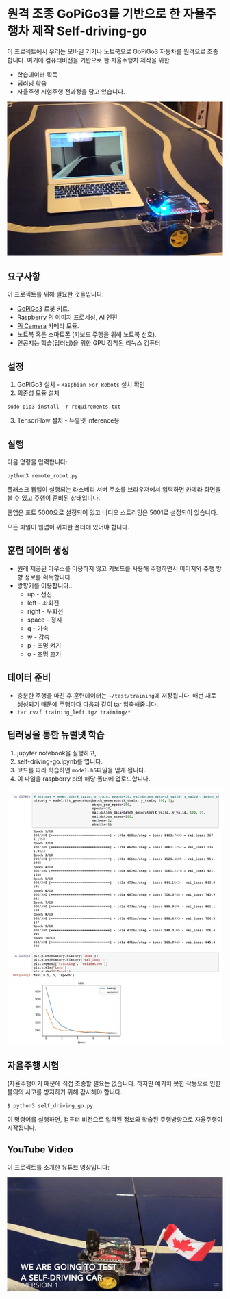 # 원격 조종 GoPiGo3를 기반으로 한 자율주행차 제작 Self-driving-go

이 프로젝트에서 우리는 모바일 기기나 노트북으로 GoPiGo3 자동차를 원격으로 조종합니다.
여기에 컴퓨터비전을 기반으로 한 자율주행차 제작을 위한
* 학습데이터 획득
* 딥러닝 학습
* 자율주행 시험주행
전과정을 담고 있습니다.

![Self-driving Go](images/self_driving_go.jpg)

## 요구사항

이 프로젝트를 위해 필요한 것들입니다:

* [GoPiGo3](https://amzn.to/2KnbXhP) 로봇 키트.
* [Raspberry Pi](https://amzn.to/31l8rdi) 이미지 프로세싱, AI 엔진
* [Pi Camera](https://amzn.to/2GRT04K) 카메라 모듈.
* 노트북 혹은 스마트폰 (키보드 주행을 위해 노트북 선호).
* 인공지능 학습(딥러닝)을 위한 GPU 장착된 리눅스 컴퓨터

## 설정

1. GoPiGo3 설치 - `Raspbian For Robots` 설치 확인
2. 의존성 모듈 설치
 ```
 sudo pip3 install -r requirements.txt
 ```
3. TensorFlow 설치 - 뉴럴넷 inference용

## 실행

다음 명령을 입력합니다:
```
python3 remote_robot.py
```
플래스크 웹앱이 실행되는 라스베리 서버 주소를 브라우저에서 입력하면 카메라 화면을 볼 수 있고 주행이 준비된 상태입니다.

웹앱은 포트 5000으로 설정되어 있고 비디오 스트리밍은 5001로 설정되어 있습니다.

모든 파일이 웹앱이 위치한 폴더에 있어야 합니다.

## 훈련 데이터 생성
* 원래 제공된 마우스를 이용하지 않고 키보드를 사용해 주행하면서 이미지와 주행 방향 정보를 획득합니다.
* 방향키를 이용합니다.:
  * up - 전진
  * left - 좌회전
  * right - 우회전
  * space - 정지
  * q - 가속
  * w - 감속
  * p - 조명 켜기
  * o - 조명 끄기

## 데이터 준비
* 충분한 주행을 마친 후 훈련데이터는 `~/test/training`에 저장됩니다. 매번 새로 생성되기 때문에 주행마다 다음과 같이 tar 압축해줍니다.
* `tar cvzf training_left.tgz training/*`

## 딥러닝을 통한 뉴럴넷 학습
1. jupyter notebook을 실행하고,
2. self-driving-go.ipynb를 엽니다.
3. 코드를 따라 학습하면 `model.h5`파일을 얻게 됩니다.
4. 이 파일을 raspberry pi의 해당 폴더에 업로드합니다.

![Deeplearning 학습 과정입니다.](images/training_result.jpg)

## 자율주행 시험
(자율주행이기 때문에 직접 조종할 필요는 없습니다. 하지만 예기치 못한 작동으로 인한 불의의 사고를 방지하기 위해 감시해야 합니다.

```
$ python3 self_driving_go.py
```
이 명령어를 실행하면, 컴퓨터 비전으로 입력된 정보와 학습된 주행방향으로 자율주행이 시작됩니다.

## YouTube Video

이 프로젝트를 소개한 유튜브 영상입니다:

[![Self Driving Go](images/self_driving_go_youtube.jpg)](https://youtu.be/S1khLwfSIi8)
